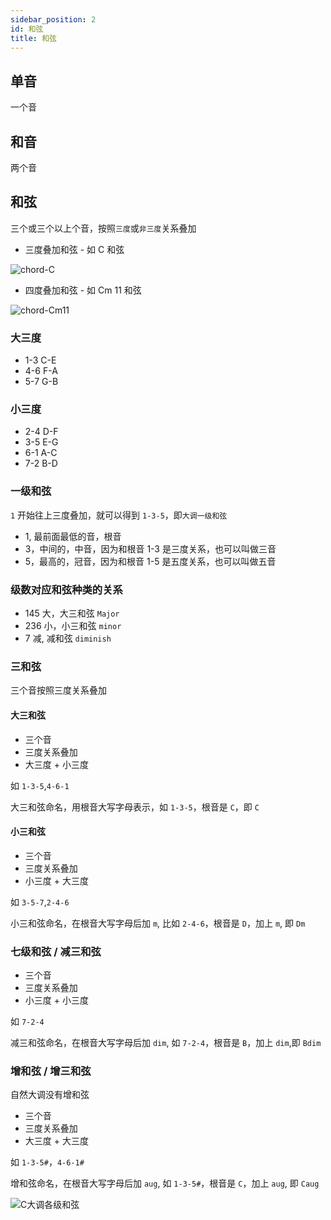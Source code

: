```yaml
---
sidebar_position: 2
id: 和弦
title: 和弦
---
```


## 单音

一个音

## 和音

两个音

## 和弦

三个或三个以上个音，按照`三度`或`非三度`关系叠加

- 三度叠加和弦 - 如 C 和弦

![chord-C](https://fxpby.oss-cn-beijing.aliyuncs.com/blogImg/music/theory/chord-C.png)

- 四度叠加和弦 - 如 Cm 11 和弦

![chord-Cm11](https://fxpby.oss-cn-beijing.aliyuncs.com/blogImg/music/theory/chord-Cm11.png)

### 大三度

- 1-3 C-E
- 4-6 F-A
- 5-7 G-B

### 小三度

- 2-4 D-F
- 3-5 E-G
- 6-1 A-C
- 7-2 B-D

### 一级和弦

`1` 开始往上三度叠加，就可以得到 `1-3-5`，即`大调一级和弦`

- 1, 最前面最低的音，根音
- 3，中间的，中音，因为和根音 1-3 是三度关系，也可以叫做三音
- 5，最高的，冠音，因为和根音 1-5 是五度关系，也可以叫做五音

### 级数对应和弦种类的关系

- 145 大，大三和弦 `Major`
- 236 小，小三和弦 `minor`
- 7 减, 减和弦 `diminish`

### 三和弦

三个音按照三度关系叠加

#### 大三和弦

- 三个音
- 三度关系叠加
- 大三度 + 小三度

如 `1-3-5`,`4-6-1`

大三和弦命名，用根音大写字母表示，如 `1-3-5`，根音是 `C`，即 `C`

#### 小三和弦

- 三个音
- 三度关系叠加
- 小三度 + 大三度

如 `3-5-7`,`2-4-6`

小三和弦命名，在根音大写字母后加 `m`, 比如 `2-4-6`，根音是 `D`，加上 `m`, 即 `Dm`

### 七级和弦 / 减三和弦

- 三个音
- 三度关系叠加
- 小三度 + 小三度

如 `7-2-4`

减三和弦命名，在根音大写字母后加 `dim`, 如 `7-2-4`，根音是 `B`，加上 `dim`,即 `Bdim`

### 增和弦 / 增三和弦

自然大调没有增和弦

- 三个音
- 三度关系叠加
- 大三度 + 大三度

如 `1-3-5#`，`4-6-1#`

增和弦命名，在根音大写字母后加 `aug`, 如 `1-3-5#`，根音是 `C`，加上 `aug`, 即 `Caug`

![C大调各级和弦](https://fxpby.oss-cn-beijing.aliyuncs.com/blogImg/music/theory/C%E5%A4%A7%E8%B0%83%E5%90%84%E7%BA%A7%E5%92%8C%E5%BC%A6.png)
